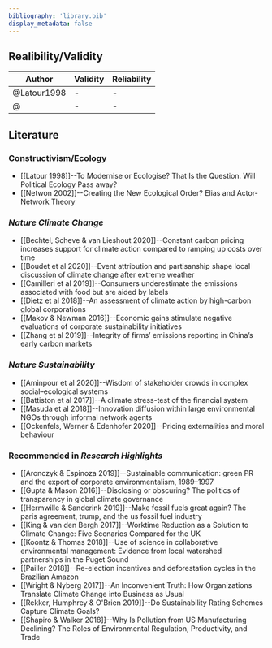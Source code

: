 ```yaml
---
bibliography: 'library.bib'
display_metadata: false
---
```


## Realibility/Validity

|Author|Validity|Reliability|
| --- | --- | --- |
|@Latour1998| - | - |
|@| - | - |

## Literature

### Constructivism/Ecology
* [[Latour 1998]]--To Modernise or Ecologise? That Is the Question. Will Political Ecology Pass away?
* [[Netwon 2002]]--Creating the New Ecological Order? Elias and Actor-Network Theory

### _Nature Climate Change_
* [[Bechtel, Scheve & van Lieshout 2020]]--Constant carbon pricing increases support for climate action compared to ramping up costs over time
* [[Boudet et al 2020]]--Event attribution and partisanship shape local discussion of climate change after extreme weather
* [[Camilleri et al 2019]]--Consumers underestimate the emissions associated with food but are aided by labels
* [[Dietz et al 2018]]--An assessment of climate action by high-carbon global corporations
* [[Makov & Newman 2016]]--Economic gains stimulate negative evaluations of corporate sustainability initiatives
* [[Zhang et al 2019]]--Integrity of firms’ emissions reporting in China’s early carbon markets

### _Nature Sustainability_
* [[Aminpour et al 2020]]--Wisdom of stakeholder crowds in complex social–ecological systems
* [[Battiston et al 2017]]--A climate stress-test of the financial system
* [[Masuda et al 2018]]--Innovation diffusion within large environmental NGOs through informal network agents
* [[Ockenfels, Werner & Edenhofer 2020]]--Pricing externalities and moral behaviour

### Recommended in _Research Highlights_
* [[Aronczyk & Espinoza 2019]]--Sustainable communication: green PR and the export of corporate environmentalism, 1989–1997
* [[Gupta & Mason 2016]]--Disclosing or obscuring? The politics of transparency in global climate governance
* [[Hermwille & Sanderink 2019]]--Make fossil fuels great again? The paris agreement, trump, and the us fossil fuel industry
* [[King & van den Bergh 2017]]--Worktime Reduction as a Solution to Climate Change: Five Scenarios Compared for the UK
* [[Koontz & Thomas 2018]]--Use of science in collaborative environmental management: Evidence from local watershed partnerships in the Puget Sound
* [[Pailler 2018]]--Re-election incentives and deforestation cycles in the Brazilian Amazon
* [[Wright & Nyberg 2017]]--An Inconvenient Truth: How Organizations Translate Climate Change into Business as Usual
* [[Rekker, Humphrey & O'Brien 2019]]--Do Sustainability Rating Schemes Capture Climate Goals?
* [[Shapiro & Walker 2018]]--Why Is Pollution from US Manufacturing Declining? The Roles of Environmental Regulation, Productivity, and Trade